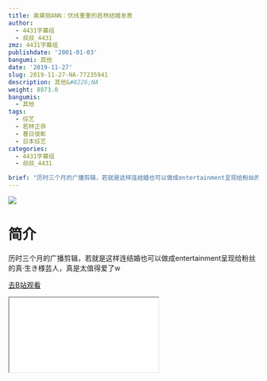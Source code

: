```yaml
---
title: 奥黛丽ANN：伏线重重的若林结婚发表
author:
  - 4431字幕组
  - 叔叔_4431
zmz: 4431字幕组
publishdate: '2001-01-03'
bangumi: 其他
date: '2019-11-27'
slug: 2019-11-27-NA-77235941
description: 其他&#8226;NA
weight: 8873.0
bangumis:
  - 其他
tags:
  - 综艺
  - 若林正恭
  - 春日俊彰
  - 日本综艺
categories:
  - 4431字幕组
  - 叔叔_4431

brief: "历时三个月的广播剪辑，若就是这样连结婚也可以做成entertainment呈现给粉丝的真·生き様芸人，真是太值得爱了w"
---
```

![](https://raw.githubusercontent.com/tcgriffith/owaraisite/master/static/tmpimg/202d4cd2c866dbf337f16311b388fc4f23fcfffd.jpg.480.jpg)
# 简介  
历时三个月的广播剪辑，若就是这样连结婚也可以做成entertainment呈现给粉丝的真·生き様芸人，真是太值得爱了w  

[去B站观看](https://www.bilibili.com/video/av77235941/)
<div class ="resp-container"><iframe class="testiframe" src="//player.bilibili.com/player.html?aid=77235941"", scrolling="no", allowfullscreen="true" > </iframe></div> 
